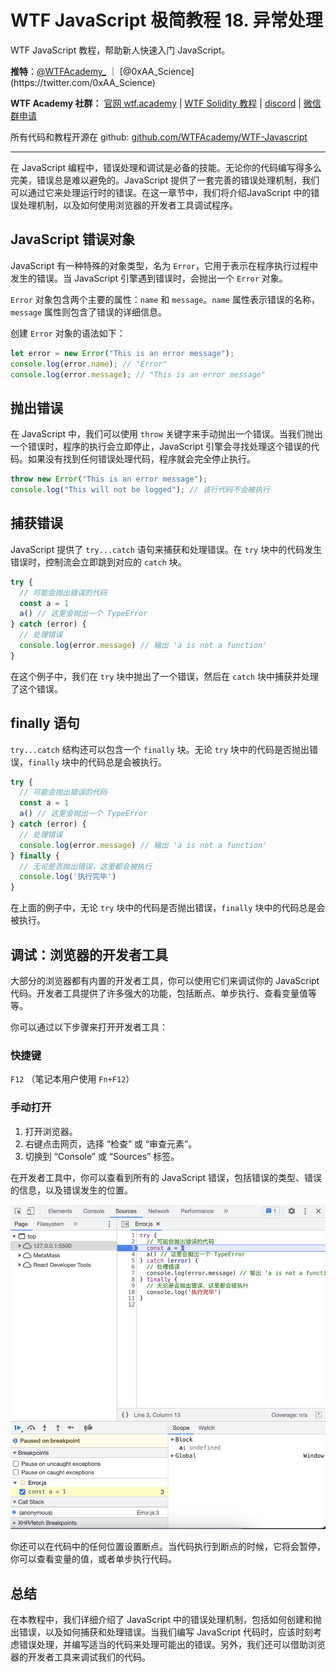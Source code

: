 # WTF JavaScript 极简教程 18. 异常处理

WTF JavaScript 教程，帮助新人快速入门 JavaScript。

**推特**：[@WTFAcademy_](https://twitter.com/WTFAcademy_) ｜ [@0xAA_Science](https://twitter.com/0xAA_Science)

**WTF Academy 社群：** [官网 wtf.academy](https://wtf.academy/) | [WTF Solidity 教程](https://github.com/AmazingAng/WTFSolidity) | [discord](https://discord.wtf.academy/) | [微信群申请](https://docs.google.com/forms/d/e/1FAIpQLSe4KGT8Sh6sJ7hedQRuIYirOoZK_85miz3dw7vA1-YjodgJ-A/viewform?usp=sf_link)

所有代码和教程开源在 github: [github.com/WTFAcademy/WTF-Javascript](https://github.com/WTFAcademy/WTF-Javascript)

---

在 JavaScript 编程中，错误处理和调试是必备的技能。无论你的代码编写得多么完美，错误总是难以避免的。JavaScript 提供了一套完善的错误处理机制，我们可以通过它来处理运行时的错误。在这一章节中，我们将介绍JavaScript 中的错误处理机制，以及如何使用浏览器的开发者工具调试程序。

## JavaScript 错误对象

JavaScript 有一种特殊的对象类型，名为 `Error`，它用于表示在程序执行过程中发生的错误。当 JavaScript 引擎遇到错误时，会抛出一个 `Error` 对象。

`Error` 对象包含两个主要的属性：`name` 和 `message`。`name` 属性表示错误的名称，`message` 属性则包含了错误的详细信息。

创建 `Error` 对象的语法如下：

```javascript
let error = new Error("This is an error message");
console.log(error.name); // "Error"
console.log(error.message); // "This is an error message"
```

## 抛出错误

在 JavaScript 中，我们可以使用 `throw` 关键字来手动抛出一个错误。当我们抛出一个错误时，程序的执行会立即停止，JavaScript 引擎会寻找处理这个错误的代码。如果没有找到任何错误处理代码，程序就会完全停止执行。

```javascript
throw new Error("This is an error message");
console.log("This will not be logged"); // 该行代码不会被执行
```

## 捕获错误

JavaScript 提供了 `try...catch` 语句来捕获和处理错误。在 `try` 块中的代码发生错误时，控制流会立即跳到对应的 `catch` 块。

```javascript
try {
  // 可能会抛出错误的代码
  const a = 1
  a() // 这里会抛出一个 TypeError
} catch (error) {
  // 处理错误
  console.log(error.message) // 输出 'a is not a function'
}
```

在这个例子中，我们在 `try` 块中抛出了一个错误，然后在 `catch` 块中捕获并处理了这个错误。

## finally 语句

`try...catch` 结构还可以包含一个 `finally` 块。无论 `try` 块中的代码是否抛出错误，`finally` 块中的代码总是会被执行。

```javascript
try {
  // 可能会抛出错误的代码
  const a = 1
  a() // 这里会抛出一个 TypeError
} catch (error) {
  // 处理错误
  console.log(error.message) // 输出 'a is not a function'
} finally {
  // 无论是否抛出错误，这里都会被执行
  console.log('执行完毕')
}
```

在上面的例子中，无论 `try` 块中的代码是否抛出错误，`finally` 块中的代码总是会被执行。

## 调试：浏览器的开发者工具

大部分的浏览器都有内置的开发者工具，你可以使用它们来调试你的 JavaScript 代码。开发者工具提供了许多强大的功能，包括断点、单步执行、查看变量值等等。

你可以通过以下步骤来打开开发者工具：

### 快捷键
`F12` （笔记本用户使用 `Fn+F12`）

### 手动打开

1. 打开浏览器。
2. 右键点击网页，选择 “检查” 或 “审查元素”。
3. 切换到 “Console” 或 “Sources” 标签。

在开发者工具中，你可以查看到所有的 JavaScript 错误，包括错误的类型、错误的信息，以及错误发生的位置。

![](./img/18-1.png)

你还可以在代码中的任何位置设置断点。当代码执行到断点的时候，它将会暂停，你可以查看变量的值，或者单步执行代码。

## 总结

在本教程中，我们详细介绍了 JavaScript 中的错误处理机制，包括如何创建和抛出错误，以及如何捕获和处理错误。当我们编写 JavaScript 代码时，应该时刻考虑错误处理，并编写适当的代码来处理可能出的错误。另外，我们还可以借助浏览器的开发者工具来调试我们的代码。
